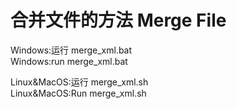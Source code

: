 # 合并文件的方法 Merge File

Windows:运行 merge_xml.bat  
Windows:run merge_xml.bat  

Linux&MacOS:运行 merge_xml.sh  
Linux&MacOS:Run merge_xml.sh